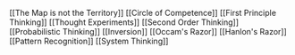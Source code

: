 [[The Map is not the Territory]]
[[Circle of Competence]]
[[First Principle Thinking]]
[[Thought Experiments]]
[[Second Order Thinking]]
[[Probabilistic Thinking]]
[[Inversion]]
[[Occam's Razor]]
[[Hanlon's Razor]]
[[Pattern Recognition]]
[[System Thinking]]